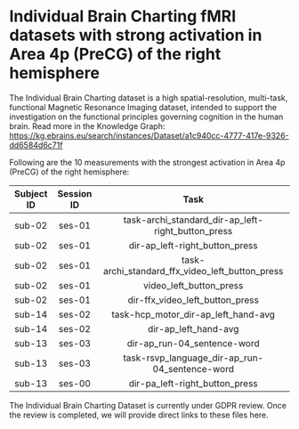 # Individual Brain Charting fMRI datasets with strong activation in Area 4p (PreCG) of the right hemisphere

The Individual Brain Charting dataset is a high spatial-resolution, multi-task, functional Magnetic Resonance Imaging dataset, intended to support the investigation on the functional principles governing cognition in the human brain.
Read more in the Knowledge Graph: https://kg.ebrains.eu/search/instances/Dataset/a1c940cc-4777-417e-9326-dd6584d6c71f

Following are the 10 measurements with the strongest activation in Area 4p (PreCG) of the right hemisphere:

| Subject ID | Session ID | Task |
| :-: | :-: | :-: |
| sub-02 | ses-01 | task-archi_standard_dir-ap_left-right_button_press|
| sub-02 | ses-01 | dir-ap_left-right_button_press|
| sub-02 | ses-01 | task-archi_standard_ffx_video_left_button_press|
| sub-02 | ses-01 | video_left_button_press|
| sub-02 | ses-01 | dir-ffx_video_left_button_press|
| sub-14 | ses-02 | task-hcp_motor_dir-ap_left_hand-avg|
| sub-14 | ses-02 | dir-ap_left_hand-avg|
| sub-13 | ses-03 | dir-ap_run-04_sentence-word|
| sub-13 | ses-03 | task-rsvp_language_dir-ap_run-04_sentence-word|
| sub-13 | ses-00 | dir-pa_left-right_button_press|


The Individual Brain Charting Dataset is currently under GDPR review. Once the review is completed, we will provide direct links to these files here.
